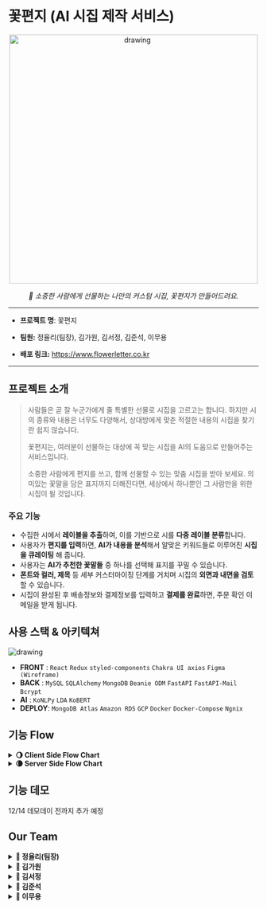 # 꽃편지 (AI 시집 제작 서비스)
<p align="center">
<img src="https://s3.us-west-2.amazonaws.com/secure.notion-static.com/e0e54647-9b44-4e0c-b55b-424f2521110a/Untitled.png?X-Amz-Algorithm=AWS4-HMAC-SHA256&X-Amz-Content-Sha256=UNSIGNED-PAYLOAD&X-Amz-Credential=AKIAT73L2G45EIPT3X45%2F20220203%2Fus-west-2%2Fs3%2Faws4_request&X-Amz-Date=20220203T095149Z&X-Amz-Expires=86400&X-Amz-Signature=3befc0a056f6cdce498d2861dbec66f399e783a51fd25d84cf13e3c35971e1aa&X-Amz-SignedHeaders=host&response-content-disposition=filename%20%3D%22Untitled.png%22&x-id=GetObject" alt="drawing" width="500"/>
</p>
<p align="center">
    <em>🌷 소중한 사람에게 선물하는 나만의 커스텀 시집, 꽃편지가 만들어드려요.</em>
</p>

---
- **프로젝트 명**: 꽃편지
  
- **팀원:** 정율리(팀장), 김가원, 김서정, 김준석, 이무용
  
- **배포 링크:** https://www.flowerletter.co.kr
---

## 프로젝트 소개
     
> 사람들은 곧 잘 누군가에게 줄 특별한 선물로 시집을 고르고는 합니다. 
하지만 시의 종류와 내용은 너무도 다양해서, 상대방에게 맞춘 적절한 내용의 시집을 찾기란 쉽지 않습니다. 
>
> 꽃편지는, 여러분이 선물하는 대상에 꼭 맞는 시집을 AI의 도움으로 만들어주는 서비스입니다.
>
>소중한 사람에게 편지를 쓰고, 함께 선물할 수 있는 맞춤 시집을 받아 보세요.
의미있는 꽃말을 담은 표지까지 더해진다면, 세상에서 하나뿐인 그 사람만을 위한 시집이 될 것입니다.

### 주요 기능
* 수집한 시에서 **레이블을 추출**하여, 이를 기반으로 시를 **다중 레이블 분류**합니다.
* 사용자가 **편지를 입력**하면, **AI가 내용을 분석**해서 알맞은 키워드들로 이루어진 **시집을 큐레이팅** 해 줍니다.
* 사용자는 **AI가 추천한 꽃말들** 중 하나를 선택해 표지를 꾸밀 수 있습니다.
* **폰트와 컬러, 제목** 등 세부 커스터마이징 단계를 거치며 시집의 **외면과 내면을 검토** 할 수 있습니다.
* 시집이 완성된 후 배송정보와 결제정보를 입력하고 **결제를 완료**하면, 주문 확인 이메일을 받게 됩니다.

## 사용 스택 & 아키텍쳐

<img src="https://s3.us-west-2.amazonaws.com/secure.notion-static.com/e179b591-0324-4a7a-87c9-384e466d7c76/Untitled.png?X-Amz-Algorithm=AWS4-HMAC-SHA256&X-Amz-Content-Sha256=UNSIGNED-PAYLOAD&X-Amz-Credential=AKIAT73L2G45EIPT3X45%2F20220203%2Fus-west-2%2Fs3%2Faws4_request&X-Amz-Date=20220203T101538Z&X-Amz-Expires=86400&X-Amz-Signature=d8000791a17c0952a964cc2a21718f83c43d02d5363ec033a810f72ed7b8901c&X-Amz-SignedHeaders=host&response-content-disposition=filename%20%3D%22Untitled.png%22&x-id=GetObject" alt="drawing" width="auto"/>

* **FRONT** : `React` `Redux` `styled-components` `Chakra UI axios` `Figma (Wireframe)`
* **BACK** : `MySQL` `SQLAlchemy` `MongoDB` `Beanie ODM` `FastAPI` `FastAPI-Mail` `Bcrypt`
* **AI** : `KoNLPy` `LDA` `KoBERT`
* **DEPLOY**: `MongoDB Atlas` `Amazon RDS` `GCP` `Docker` `Docker-Compose` `Ngnix`

## 기능 Flow
<details>
  <summary><strong>🌖  Client Side Flow Chart</strong></summary>
  <img src="https://s3.us-west-2.amazonaws.com/secure.notion-static.com/aada8724-d943-4b65-89cc-7a86790fd8fa/Mind_Map.jpeg?X-Amz-Algorithm=AWS4-HMAC-SHA256&X-Amz-Content-Sha256=UNSIGNED-PAYLOAD&X-Amz-Credential=AKIAT73L2G45EIPT3X45%2F20220203%2Fus-west-2%2Fs3%2Faws4_request&X-Amz-Date=20220203T104656Z&X-Amz-Expires=86400&X-Amz-Signature=e9bd1eed378887da9c101b8f3a319a2b590f813abeaea00d318dbd16b7bd921b&X-Amz-SignedHeaders=host&response-content-disposition=filename%20%3D%22Mind%2520Map.jpeg%22&x-id=GetObject" alt="drawing" width="auto"/>
</details>
<details>
  <summary><strong>🌘  Server Side Flow Chart</strong></summary>
  <img src="https://s3.us-west-2.amazonaws.com/secure.notion-static.com/031d057c-d8ec-4e5d-8073-201e7fd47d00/Server-Flowchart.jpeg?X-Amz-Algorithm=AWS4-HMAC-SHA256&X-Amz-Content-Sha256=UNSIGNED-PAYLOAD&X-Amz-Credential=AKIAT73L2G45EIPT3X45%2F20220203%2Fus-west-2%2Fs3%2Faws4_request&X-Amz-Date=20220203T104713Z&X-Amz-Expires=86400&X-Amz-Signature=709c62e19f74bd20bbf412e62b8ed70b35b41f1ab913f25cbbe68a0987449eee&X-Amz-SignedHeaders=host&response-content-disposition=filename%20%3D%22Server-Flowchart.jpeg%22&x-id=GetObject" alt="drawing" width="auto"/>
</details>

## 기능 데모

12/14 데모데이 전까지 추가 예정

## Our Team
<details>
  <summary><strong>🌻 정율리(팀장)</strong></summary>

  ---
  - **Position** : Backend / PM
  - **Stack** : `Python` `Flask` `FastAPI` `Pydantic` `SQL` `MongoDB` `SQLAlchemy` `React` `JavaScript`
  - **Github**: [`yuliepie`](https://github.com/yuliepie)
  ---

  **Contribution**

  - **PM & Administration**
      - 서비스의 기획 & Requirements 정리
      - Product Backlog 관리
      - Gitlab Kanban Board & Issues 관리
      - 랜딩페이지, 소개페이지, 자주묻는 질문 등 텍스트 서술
  - **Database**
      - Database schema 구성 (MySQL, MongoDB)
      - SQLAlchemy ORM & Beanie ODM 을 사용해 DB 쿼리
  - **Server**
      - FastAPI framework로 API 서버 구축
      - API 문서화
      - 인공지능 모델 API 구축
      - API 구현:
          - 시 & 꽃말 반환 기능
          - 문의 추가 & 답변 기능
          - 주문 생성 & 이메일 발송
          - 백엔드 PG사 결제 후 리디렉션
      - 백오피스 기능 구현 (주문확인 & 문의 답변)
      - PG사 결제창 호출
  - **Deployment**
      - Docker Compose 를 이용한 서비스 배포 (Front, Back, Model, Admin services)
      - Google Cloud Services로 VM & DNS 관리
      - Traefik 을 이용한 Reverse proxy & TLS certificate (HTTPS) 관리
      - Gitlab Runner 를 이용한 CD 구축
      - Staging, Production 환경 분리
  ---
  **Project QnA**

  - **Q. MySQL과 MongoDB를 동시에 쓴 이유?**
      
      주문 데이터 같은 경우는 DB에 추가시 ACID 원칙이 중요하기 때문에 그런 특성들이 잘 지켜지는 RDB를 사용했다. 하지만 시집 데이터같은 경우는 시집의 컨텐츠를 고려했을때 document type 의 데이터베이스가 더 적절하다는 판단을 해서 MongoDB를 도입하게 되었다.
      
  - **Q. 프로젝트를 마친 소감?**
      
      단순 crud 시스템이 아닌 인공지능, ecommerce의 flow까지 더해진 프로젝트를 기획하고 구현해 볼 수 있어 서비스가 풍부하게 느껴져, 개발도 즐거웠습니다. 몸도 힘들고 팀장으로서 부담이 있었던 것도 사실이지만, 하루하루 지날때마다 새로운 사실을 알게되고 개발자로서 발전해 나가는 것이 느껴져서 정신적으론 즐거움이 있는 프로젝트였던 것 같습니다. 특히 배포환경과 containerization에 대해 스스로 배우고 적용해보는 것이 재밌었습니다.
</details>

<details>
  <summary><strong>🌻 김가원</strong></summary>
  
  ---
  - **Position** : AI
  - **Stack** : `python` `jupyter` `matplotlib` `pandas` `numpy` `scikit-learn` `gensim` `BERT`  `wordrank`
  ---

  **Contribution**

  - **레이블링 모델 구현**
      - word2vec 모델 구현
      - doc2vec 모델 구현
      - 시 데이터 PCA 분석 진행
      - 한글 데이터 전처리
      - 시 데이터 키워드 추출
      - LDA 모델 재학습
  - **학습 모델 구현**
      - koBERT 활용 다중 레이블 분류 모델 구현
  
  ---
  **Project QnA**

  - **Q. 프로젝트를 마친 소감?**
      
      이론으로만 접했던 인공지능을 프로젝트를 진행하면서 직접 구현하고 공부하면서 더 깊게 이해할 수 있었습니다. 기획 부터 개발까지 쉽지는 않았지만 팀원들과 함께 소통하고 서로 어려운 부분을 보완했기 때문에 프로젝트를 끝까지 마무리 할 수 있었다고 생각합니다. 인공지능의 학습 결과가 만족스럽지는 않지만 부족한 부분을 더 공부하면서 연구할 수 있는 기회인것 같습니다.
</details>

<details>
  <summary><strong>🌻 김서정</strong></summary>

  ---
  - **Position** : Frontend
  - **Stack** :  `React` `ChakraUI`  `StyledComponent` `Python`
  - **Github**: [https://github.com/seojeong2](https://github.com/seojeong2)
  ---

  **Contribution**

  - **Data Crawling**
      - 시 데이터 크롤링
  - **웹 페이지 구현**
      - 웹 레이아웃 구현
      - 라우팅 구현
      - 전체 리덕스 구현
      - 키워드 표시 구현
      - 폰트/컬러 선택 기능 구현
      - 시집검토 단계 검토기능 구현
      - 주문번호 표시 기능 구현

  ---
  **Project QnA**

  - **Q. Chakra UI 선택 이유?**
  
      css적인 부분보다 기능구현에 초점을 맞추고 싶어, 빠르게 적용할 수 있는 UI Component를 사용하고자 하였다.
      
  - **Q. 프로젝트를 마친 소감?**
  
      많이 배우고 성장할 수 있었던 프로젝트였습니다. 리덕스 사용 어려워 했는데, 이번 프로젝트 하면서 이해도를 높였고, 기능 구현을 완성해가면서 프론트엔드 개발의 매력을 더 많이 느낄 수 있었습니다. 
    

</details>

<details>
  <summary><strong>🌻 김준석</strong></summary>

  ---
  - **Position** : Frontend
  - **Stack** : `React` `ChakraUI`  `StyledComponent`
  - **Github**: [https://github.com/Junseok3608](https://github.com/Junseok3608)
  ---

  **Contribution**

  - **와이어프레임**
      - MVP 와이어프레임 작성
      - 최종 와이어프레임 수정
  - **웹페이지 구현**
      - MVP 레이아웃 구현
      - 리덕스 셋업
      - 전체 페이지 디자인
      - 애니메이션
      - navlink 설정

  ---
  **Project QnA**

  - **Q. Redux 사용 이유**
      
      편지 작성 단계부터 편지 작성 후 시, 꽃말, 자유글, 주문정보 데이터를 주문 단계까지 가지고 있다가 back으로 전달하기 위함.
      
  - **Q. 프로젝트를 마친 소감?**
      
      프로젝트를 진행하고 마치면서 공부가 많이 부족함을 느꼈습니다. 프론트엔드를 두 명이 맡아 진행한 것이 처음이었는데, 부족한 부분들을 많이 느끼고 이번 프로젝트 이후로 이해도를 더 높여야 겠다고 생각했습니다. 프로젝트 끝까지 있을 수 있던 건 팀원들의 배려 덕분이었습니다.
</details>

<details>
  <summary><strong>🌻 이무용</strong></summary>

  ---
  - **Position** : Back-end, AI
  - **Stack** : `FastApi-MAIL` `KoBERT`
  - **GitHub :** [https://github.com/555cider](https://github.com/555cider)
  ---

  **Contribution**

  - **Data Crawling**
      - scrapy 라이브러리를 이용하여 시 데이터를 크롤링
      (동적 웹페이지의 데이터는 얻지 못하였음)
  - **AI Modeling**
      - 레이블 추출 과정에서 LDA 모델링 및 시각화
      (결과가 좋지 않아 사용하진 않음)
      - 추출된 레이블로 시와 편지를 레이블링

  ---
  **Project QnA**

  - **Q. 프로젝트를 마친 소감?**
      
      이전 프로젝트를 느슨하게 수행한 탓인지, 이번에야말로 프로젝트를 한 느낌이 들었습니다. 이렇게 바쁘게 지내니, 시간을 알차게 보내는 것 같아 매우 만족스러운 시간이었습니다. 다만, 인공지능 분야에 대한 이해가 부족하여, 자잘한 시행착오가 많이 있었고, 프로젝트에 기여한 바도 많지 못하였습니다. 당초 예상했던 바보다 더 훌륭한, 위와 같은 결과물이 나올 수 있었던 데는 팀장님과 팀원분들이 많은 노고 덕분이라 생각합니다. 모두 고생하셨습니다.
  ---

</details>
    
 


